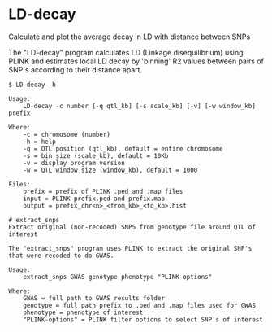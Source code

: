 # LD-decay
Calculate and plot the average decay in LD with distance between SNPs

The "LD-decay" program calculates LD (Linkage disequilibrium) using PLINK and
estimates local LD decay by 'binning' R2 values between pairs of SNP's according
to their distance apart.
~~~~
$ LD-decay -h

Usage:
    LD-decay -c number [-q qtl_kb] [-s scale_kb] [-v] [-w window_kb] prefix

Where:
    -c = chromosome (number)
    -h = help
    -q = QTL position (qtl_kb), default = entire chromosome
    -s = bin size (scale_kb), default = 10Kb
    -v = display program version
    -w = QTL window size (window_kb), default = 1000

Files:
    prefix = prefix of PLINK .ped and .map files
    input = PLINK prefix.ped and prefix.map
    output = prefix_chr<n>_<from_kb>_<to_kb>.hist

# extract_snps
Extract original (non-recoded) SNPS from genotype file around QTL of interest

The "extract_snps" program uses PLINK to extract the original SNP's that were recoded to do GWAS.

Usage:
    extract_snps GWAS genotype phenotype "PLINK-options"

Where:
    GWAS = full path to GWAS results folder
    genotype = full path prefix to .ped and .map files used for GWAS
    phenotype = phenotype of interest
    "PLINK-options" = PLINK filter options to select SNP's of interest
